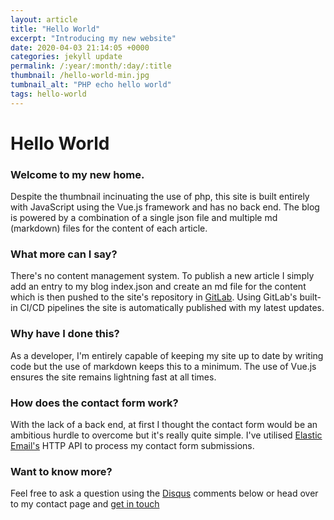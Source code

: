 ```yaml
---
layout: article
title: "Hello World"
excerpt: "Introducing my new website"
date: 2020-04-03 21:14:05 +0000
categories: jekyll update
permalink: /:year/:month/:day/:title
thumbnail: /hello-world-min.jpg
tumbnail_alt: "PHP echo hello world"
tags: hello-world
---
```

# Hello World

### Welcome to my new home. 

Despite the thumbnail incinuating the use of php, this site is built entirely with JavaScript using the Vue.js framework and has no back end. The blog is powered by a combination of a single json file and multiple md (markdown) files for the content of each article.

### What more can I say?

There's no content management system. To publish a new article I simply add an entry to my blog index.json and create an md file for the content which is then pushed to the site's repository in <a href="https://about.gitlab.com/" target="_blank" title="GitLab Source Control">GitLab</a>. Using GitLab's built-in CI/CD pipelines the site is automatically published with my latest updates.

### Why have I done this?

As a developer, I'm entirely capable of keeping my site up to date by writing code but the use of markdown keeps this to a minimum. The use of Vue.js ensures the site remains lightning fast at all times.

### How does the contact form work?

With the lack of a back end, at first I thought the contact form would be an ambitious hurdle to overcome but it's really quite simple. I've utilised <a href="https://elasticemail.com/referral-reward?r=947bf678-28ac-4150-b76b-43db81dd4365" target="_blank" title="Powerful email marketing tools to help you grow">Elastic Email's</a> HTTP API to process my contact form submissions.

### Want to know more?

Feel free to ask a question using the <a href="https://disqus.com/" target="_blank">Disqus</a> comments below or head over to my contact page and <a href="/contact" title="Get in touch">get in touch</a>